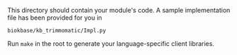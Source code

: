 This directory should contain your module's code.
A sample implementation file has been provided for you in

```biokbase/kb_trimmomatic/Impl.py```

Run `make` in the root to generate your language-specific client libraries.
